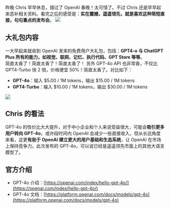 昨晚 Chris 早早休息，错过了 OpenAI 春晚！太可惜了。不过 Chris 还是早早起来恶补相关资料。看完之后的感受是：**实在震撼，遥遥领先，就是喜欢这种简短直接，句句重点的发布会**。
![](https://cdn.nlark.com/yuque/0/2024/png/186051/1715646104387-9149e330-19d2-4761-9a08-1ad326dbfe84.png#averageHue=%23badfd0&clientId=uf442a700-91c0-4&from=paste&height=474&id=u73470ef2&originHeight=948&originWidth=1648&originalType=binary&ratio=2&rotation=0&showTitle=false&size=1370858&status=done&style=none&taskId=ub0b9cc05-7eb2-4008-952d-36163037eaa&title=&width=824)

## 大礼包内容

一大早起来就收到 OpenAI 发来的免费用户大礼包，包括：**GPT4-o 与 ChatGPT Plus 所有的能力，如视觉、联网、记忆、执行代码、GPT Store 等等**。  
简直太香了！简直太香了！简直太香了！
另外 GPT-4o API 也非常香，不仅比 GPT4-Turbo 快 2 倍，价格便宜 50%！简直太香了。对比如下：

- **GPT-4o**：输入 $5.00 / 1M tokens，输出 $15.00 / 1M tokens
- **GPT4-Turbo**：输入 $10.00 / 1M tokens，输出 $30.00 / 1M tokens

![](https://cdn.nlark.com/yuque/0/2024/png/186051/1715646413795-4b5e254f-79fe-41f3-aefc-949718f4c3fd.png#averageHue=%23a7dfd8&clientId=u6dbf737a-47ab-4&from=paste&height=722&id=u69612fad&originHeight=1444&originWidth=2772&originalType=binary&ratio=2&rotation=0&showTitle=false&size=726163&status=done&style=none&taskId=udbe9023f-6ba6-4424-8de2-b03321ab72d&title=&width=1386)

## Chris 的看法

GPT-4o 的性价比大大提升，对于中小企业和个人来说受益很大，可能会**吸引更多用户转向 GPT-4o**，或许段时间内 OpenAI 会减少一些直接收入，但从长远角度来看，这更**有助于 OpenAI 建立更大的用户基础和生态系统**，让 OpenAI 在市场上保持竞争力。此次发布的 GPT-4o，可以说已经是遥遥领先市面上的其他大语言模型了。

## 官方介绍

- GPT-4o 介绍：[https://openai.com/index/hello-gpt-4o/](https://openai.com/index/hello-gpt-4o/)
- GPT-4o 文档：[https://platform.openai.com/docs/models/gpt-4o](https://platform.openai.com/docs/models/gpt-4o)
